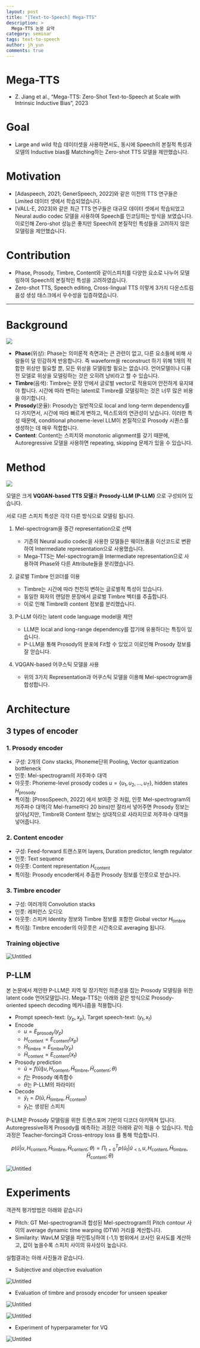 ```yaml
---
layout: post
title: "[Text-to-Speech] Mega-TTS"
description: >
  Mega-TTS 논문 요약
category: seminar
tags: text-to-speech
author: jh_yun
comments: true
---
```



# Mega-TTS

- Z. Jiang et al., “Mega-TTS: Zero-Shot Text-to-Speech at Scale with Intrinsic Inductive Bias”, 2023

# Goal

- Large and wild 학습 데이터셋을 사용하면서도, 동시에 Speech의 본질적 특성과 모델의 Inductive bias를 Matching하는 Zero-shot TTS 모델을 제안했습니다.

# Motivation

- [Adaspeech, 2021; GenerSpeech, 2022]와 같은 이전의 TTS 연구들은 Limited 데이터 셋에서 학습되었습니다.
- [VALL-E, 2023]와 같은 최근 TTS 연구들은 대규모 데이터 셋에서 학습되었고 Neural audio codec 모델을 사용하여 Speech를 인코딩하는 방식을 보였습니다. 이로인해 Zero-shot 성능은 좋지만 Speech의 본질적인 특성들을 고려하지 않은 모델링을 제안했습니다.

# Contribution

- Phase, Prosody, Timbre, Content와 같이스피치를 다양한 요소로 나누어 모델링하여  Speech의 본질적인 특성을 고려하였습니다.
- Zero-shot TTS, Speech editing, Cross-lingual TTS 이렇게 3가지 다운스트림 음성 생성 태스크에서 우수성을 입증하였습니다.

---

# Background

![](https://github.com/speech-team-korea/speech-team-korea.github.io/assets/144989499/0221589a-5c7d-479b-8f18-662af5676a5c)

- **Phase**(위상): Phase는 의미론적 측면과는 큰 관련이 없고, 다른 요소들에 비해 사람들이 덜 민감하게 반응합니다. 즉 waveform을 reconstruct 하기 위해 1개의 적합한 위상만 필요할 뿐, 모든 위상을 모델링할 필요는 없습니다. 언어모델이나 디퓨전 모델로 위상을 모델링하는 것은 오히려 낭비라고 할 수 있습니다.
- **Timbre**(음색): Timbre는 문장 안에서 글로벌 vector로 적용되어 안전하게 유지돼야 합니다. 시간에 따라 변하는 latent로 Timbre를 모델링하는 것은 너무 많은 비용을 야기합니다.
- **Prosody**(운율): Prosody는 일반적으로 local and long-term dependency를 다 가지면서, 시간에 따라 빠르게 변하고, 텍스트와의 연관성이 낮습니다. 이러한 특성 때문에, conditional phoneme-level LLM이 본질적으로 Prosody 시퀀스를 생성하는 데 매우 적합합니다.
- **Content**: Content는 스피치와 monotonic alignment를 갖기 때문에, Autoregressive 모델을 사용하면 repeating, skipping 문제가 있을 수 있습니다.

# Method

![](https://github.com/speech-team-korea/speech-team-korea.github.io/assets/144989499/35f34acd-acf1-47b8-8af3-8e179467f59f)

모델은 크게 **VQGAN-based TTS 모델**과  **Prosody-LLM (P-LLM)** 으로 구성되어 있습니다.

서로 다른 스피치 특성은 각각 다른 방식으로 모델링 됩니다.

1. Mel-spectrogram을 중간 representation으로 선택
    - 기존의 Neural audio codec을 사용한 모델들은 웨이브폼을 이산코드로 변환하여 Intermediate representation으로 사용했습니다.
    - Mega-TTS는 Mel-spectrogram을 Intermediate representation으로 사용하여 Phase와 다른 Attribute들을 분리했습니다.
    
2. 글로벌 Timbre 인코더를 이용
    - Timbre는 시간에 따라 천천히 변하는 글로벌적 특성이 있습니다.
    - 동일한 화자의 랜덤한 문장에서 글로벌 Timbre 벡터를 추출합니다.
    - 이로 인해 Timbre와 content 정보를 분리했습니다.
    
3. P-LLM 이라는 latent code language model을 제안
    - LLM은 local and long-range dependency를 잡기에 유용하다는 특징이 있습니다.
    - P-LLM을 통해 Prosody의 분포에 Fit할 수 있었고 이로인해 Prosody 정보를 잘 얻습니다.
    
4. VQGAN-based 어쿠스틱 모델을 사용
    - 위의 3가지 Representation과 어쿠스틱 모델을 이용해 Mel-spectrogram을 합성합니다.

# Architecture

## 3 types of encoder

### 1. Prosody encoder

- 구성: 2개의 Conv stacks, Phoneme단위 Pooling, Vector quantization bottleneck
- 인풋: Mel-spectrogram의 저주파수 대역
- 아웃풋: Phoneme-level prosody codes $u= \{u_1, u_2,..., u_T\}$, hidden states $H_{\text{prosody}}$
- 특이점: [ProsoSpeech, 2022] 에서 보여준 것 처럼, 인풋 Mel-spectrogram의 저주파수 대역(각 Mel-frame마다 20 bins)만 잘라서 넣어주면 Prosody 정보는 살아남지만, Timbre와 Content 정보는 상대적으로 사라지므로 저주파수 대역을 넣어줍니다.

### 2. Content encoder

- 구성:  Feed-forward 트랜스포머 layers, Duration predictor, length regulator
- 인풋: Text sequence
- 아웃풋: Content representation $H_{\text{content}}$
- 특이점: Prosody encoder에서 추출한 Prosody 정보를 인풋으로 받습니다.

### 3. Timbre encoder

- 구성: 여러개의 Convolution stacks
- 인풋: 레퍼런스 오디오
- 아웃풋: 스피커 Identity 정보와 Timbre 정보를 포함한 Global vector $H_{\text{timbre}}$
- 특이점: Timbre encoder의 아웃풋은 시간축으로 averaging 됩니다.

### Training objective

![Untitled](https://github.com/speech-team-korea/speech-team-korea.github.io/assets/144989499/9a4929fa-0508-4ba6-8cca-6d5f60805717)

## P-LLM

본 논문에서 제안한 P-LLM은 지역 및 장기적인 의존성을 잡는 Prosody 모델링을 위한 latent code 언어모델입니다. Mega-TTS는 아래와 같은 방식으로 Prosody-oriented speech decoding 메커니즘을 적용합니다.

- Prompt speech-text: $( y_p, x_p)$, Target speech-text: $( y_t, x_t)$
- Encode
    - $u=E_{\text{prosody}} (y_p)$
    - $H_{\text{content}} = E_{\text{content}} (x_p)$
    - $\tilde{H}_ {\text{timbre}} = E_{\text{timbre}} (y_p)$
    - $\tilde{H}_ {\text{content}} = E_{\text{content}} (x_t)$
- Prosody prediction
    - $\tilde{u} = f(\tilde{u} \| u, H_{\text{content}}, \tilde{H}_ {\text{timbre}}, \tilde{H}_ {\text{content}} ; \theta)$
    - $f$는 Prosody 예측함수
    - $\theta$는 P-LLM의 파라미터
- Decode
    - $\hat{y}_t = D(\tilde{u}, \tilde{H} _{\text{timbre}}, \tilde{H} _{\text{content}} )$
    - $\hat{y}_t$는 생성된 스피치

P-LLM은 Prosody 모델링을 위한 트랜스포머 기반의 디코더 아키텍쳐 입니다. Autoregressive하게 Prosody를 예측하는 과정은 아래와 같이 적을 수 있습니다. 학습 과정은 Teacher-forcing과 Cross-entropy loss 를 통해 학습합니다.

$$
p( \tilde{u} | u, H_{\text{content}}, \tilde{H}_{\text{timbre}}, \tilde{H}_{\text{content}} ; \theta)=\Pi^{T}_{t=0} p( \tilde{u}_t | \tilde{u}_{<t}, u, H_{\text{content}}, \tilde{H}_{\text{timbre}}, \tilde{H}_{\text{content}} ; \theta)
$$

![Untitled](https://github.com/speech-team-korea/speech-team-korea.github.io/assets/144989499/a8e4af80-d366-4313-aad8-8dba76de0c59)

# Experiments

객관적 평가방법은 아래와 같습니다

- Pitch: GT Mel-spectrogram과 합성된 Mel-spectrogram의 Pitch contour 사이의 average dynamic time warping (DTW) 거리를 계산합니다.
- Similarity: WavLM 모델을 파인튜닝하여 (-1,1) 범위에서 코사인 유사도를 계산하고, 값이 높을수록 스피치 사이의 유사성이 높습니다.

실험결과는 아래 사진들과 같습니다.

- Subjective and objective evaluation

![Untitled](https://github.com/speech-team-korea/speech-team-korea.github.io/assets/144989499/c5ae94ed-5002-44d8-b1f0-c4fd8d52b8a8)

- Evaluation of timbre and prosody encoder for unseen speaker

![Untitled](https://github.com/speech-team-korea/speech-team-korea.github.io/assets/144989499/fdd4965f-a1d1-4828-9440-145b0940aed6)

![Untitled](https://github.com/speech-team-korea/speech-team-korea.github.io/assets/144989499/91ba1215-8446-4705-a592-3e9b386ed64a)

- Experiment of hyperparameter for VQ

![Untitled](https://github.com/speech-team-korea/speech-team-korea.github.io/assets/144989499/f3e367d9-3f7d-4379-827f-9040467049ff)
